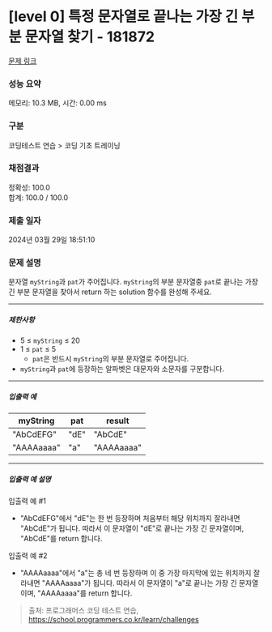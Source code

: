 # [level 0] 특정 문자열로 끝나는 가장 긴 부분 문자열 찾기 - 181872 

[문제 링크](https://school.programmers.co.kr/learn/courses/30/lessons/181872) 

### 성능 요약

메모리: 10.3 MB, 시간: 0.00 ms

### 구분

코딩테스트 연습 > 코딩 기초 트레이닝

### 채점결과

정확성: 100.0<br/>합계: 100.0 / 100.0

### 제출 일자

2024년 03월 29일 18:51:10

### 문제 설명

<p>문자열 <code>myString</code>과 <code>pat</code>가 주어집니다. <code>myString</code>의 부분 문자열중 <code>pat</code>로 끝나는 가장 긴 부분 문자열을 찾아서 return 하는 solution 함수를 완성해 주세요.</p>

<hr>

<h5>제한사항</h5>

<ul>
<li>5 ≤ <code>myString</code> ≤ 20</li>
<li>1 ≤ <code>pat</code> ≤ 5

<ul>
<li><code>pat</code>은 반드시 <code>myString</code>의 부분 문자열로 주어집니다.</li>
</ul></li>
<li><code>myString</code>과 <code>pat</code>에 등장하는 알파벳은 대문자와 소문자를 구분합니다.</li>
</ul>

<hr>

<h5>입출력 예</h5>
<table class="table">
        <thead><tr>
<th>myString</th>
<th>pat</th>
<th>result</th>
</tr>
</thead>
        <tbody><tr>
<td>"AbCdEFG"</td>
<td>"dE"</td>
<td>"AbCdE"</td>
</tr>
<tr>
<td>"AAAAaaaa"</td>
<td>"a"</td>
<td>"AAAAaaaa"</td>
</tr>
</tbody>
      </table>
<hr>

<h5>입출력 예 설명</h5>

<p>입출력 예 #1</p>

<ul>
<li>"AbCdEFG"에서 "dE"는 한 번 등장하며 처음부터 해당 위치까지 잘라내면 "AbCdE"가 됩니다. 따라서 이 문자열이 "dE"로 끝나는 가장 긴 문자열이며, "AbCdE"를 return 합니다.</li>
</ul>

<p>입출력 예 #2</p>

<ul>
<li>"AAAAaaaa"에서 "a"는 총 네 번 등장하며 이 중 가장 마지막에 있는 위치까지 잘라내면 "AAAAaaaa"가 됩니다. 따라서 이 문자열이 "a"로 끝나는 가장 긴 문자열이며, "AAAAaaaa"를 return 합니다.</li>
</ul>


> 출처: 프로그래머스 코딩 테스트 연습, https://school.programmers.co.kr/learn/challenges